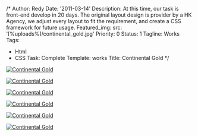 /*
Author: Redy
Date: '2011-03-14'
Description: At this time, our task is front-end develop in 20 days. The original
  layout design is provider by a HK Agency, we adjust every layout to fit the requirement,
  and create a CSS framework for future usage.
Featured_img:
  src: '[%uploads%]/continental_gold.jpg'
Priority: 0
Status: 1
Tagline: Works
Tags:
- Html
- CSS
Task: Complete
Template: works
Title: Continental Gold
*/
<p>  <a class="lightbox-gallery" href="/[%uploads%]/continental_gold_1.jpg">    <img src="/[%uploads%]/continental_gold_1.jpg" alt="Continental Gold" />  </a></p><p>  <a class="lightbox-gallery" href="/[%uploads%]/continental_gold_2.jpg" >    <img src="/[%uploads%]/continental_gold_2.jpg" alt="Continental Gold" />  </a></p><p>  <a href="/[%uploads%]/continental_gold_3.jpg">    <img src="/[%uploads%]/continental_gold_3.jpg" alt="Continental Gold" />  </a></p><p>  <a href="/[%uploads%]/continental_gold_4.jpg">    <img src="/[%uploads%]/continental_gold_4.jpg" alt="Continental Gold" />  </a></p><p>  <a href="/[%uploads%]/continental_gold_5.jpg">    <img src="/[%uploads%]/works/continental_gold/continental_gold_5.jpg" alt="Continental Gold" />  </a></p><p>  <a href="/[%uploads%]/continental_gold_6.jpg">    <img src="/[%uploads%]/continental_gold_6_s.jpg" alt="Continental Gold" />  </a></p>